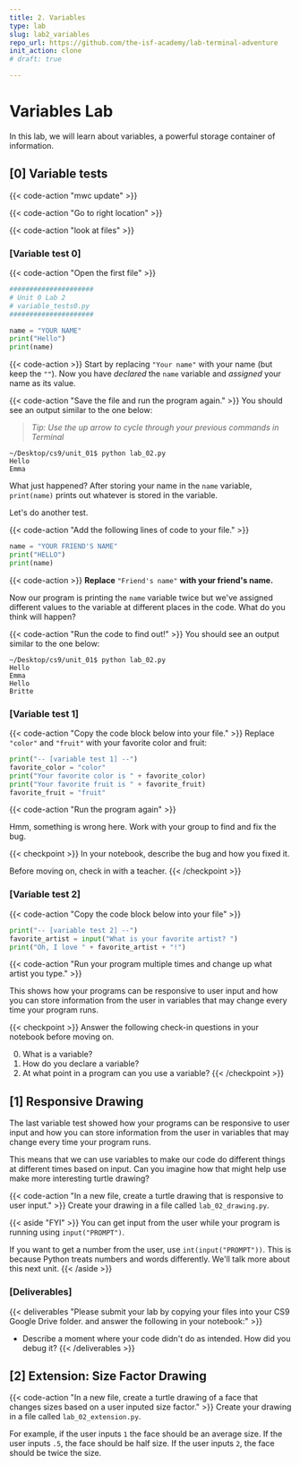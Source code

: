 ```yaml
---
title: 2. Variables
type: lab
slug: lab2_variables
repo_url: https://github.com/the-isf-academy/lab-terminal-adventure
init_action: clone
# draft: true

---
```


# Variables Lab
In this lab, we will learn about variables, a powerful storage container of information.

## [0] Variable tests

{{< code-action "mwc update" >}} 

{{< code-action "Go to right location" >}} 

{{< code-action "look at files" >}} 



### [Variable test 0]

{{< code-action "Open the first file" >}} 
```python
#####################
# Unit 0 Lab 2 
# variable_tests0.py
#####################

name = "YOUR NAME"
print("Hello")
print(name)
```

{{< code-action >}} Start by replacing `"Your name"` with your name (but keep the `""`). Now you have *declared* the `name` variable and *assigned* your name as its value.

{{< code-action "Save the file and run the program again." >}} You should see an output similar to the one below:
> *Tip: Use the up arrow to cycle through your previous commands in Terminal*

```shell
~/Desktop/cs9/unit_01$ python lab_02.py
Hello
Emma
```

What just happened? After storing your name in the `name` variable, `print(name)` prints out whatever is stored in the variable.

Let's do another test. 

{{< code-action "Add the following lines of code to your file." >}} 

```python
name = "YOUR FRIEND'S NAME"
print("HELLO")
print(name)
```

{{< code-action >}} **Replace** `"Friend's name"` **with your friend's name.**

Now our program is printing the `name` variable twice but we've assigned different values to the
variable at different places in the code. What do you think will happen?

{{< code-action "Run the code to find out!" >}} You should see an output similar to the one below:
```shell
~/Desktop/cs9/unit_01$ python lab_02.py
Hello
Emma
Hello
Britte

```


### [Variable test 1]

{{< code-action "Copy the code block below into your file." >}} 
Replace `"color"` and `"fruit"` with your favorite color and fruit:

```python
print("-- [variable test 1] --")
favorite_color = "color"
print("Your favorite color is " + favorite_color)
print("Your favorite fruit is " + favorite_fruit)
favorite_fruit = "fruit"
```

{{< code-action "Run the program again" >}} 

Hmm, something is wrong here. Work with your group to find and fix the bug.

{{< checkpoint >}}
In your notebook, describe the bug and how you fixed it. 

Before moving on, check in with a teacher. 
{{< /checkpoint >}}

### [Variable test 2]
{{< code-action "Copy the code block below into your file"  >}}
```python
print("-- [variable test 2] --")
favorite_artist = input("What is your favorite artist? ")
print("Oh, I love " + favorite_artist + "!")
```

{{< code-action "Run your program multiple times and change up what artist you type." >}} 

This shows how your programs can be responsive to user input and how you can store
information from the user in variables that may change every time your program runs.


{{< checkpoint >}}
Answer the following check-in questions in your notebook before moving on. 

0. What is a variable?
0. How do you declare a variable?
0. At what point in a program can you use a variable?
{{< /checkpoint >}}

## [1] Responsive Drawing



The last variable test showed how your programs can be responsive to user input and how you can store information from the user in variables that may change every time your program runs.

This means that we can use variables to make our code do different things at different times based on input. Can you imagine how that might help use make more interesting turtle drawing?

{{< code-action "In a new file, create a turtle drawing that is responsive to user input." >}} Create your drawing in a file called `lab_02_drawing.py`. 


{{< aside "FYI" >}}
You can get input from the user while your program is running using `input("PROMPT")`.

If you want to get a number from the user, use `int(input("PROMPT"))`. This is because
Python treats numbers and words differently. We'll talk more about this next unit.
{{< /aside >}}


### [Deliverables]

{{< deliverables "Please submit your lab by copying your files into your CS9 Google Drive folder. and answer the following in your notebook:" >}}
- Describe a moment where your code didn't do as intended. How did you debug it? 
{{< /deliverables >}}

## [2] Extension: Size Factor Drawing

{{< code-action "In a new file, create a turtle drawing of a face that changes sizes based on a user inputed size factor." >}} Create your drawing in a file called `lab_02_extension.py`. 

For example, if the user inputs `1` the face should be an average size. If the user inputs `.5`, the face should be half size. If the user inputs `2`, the face should be twice the size. 
